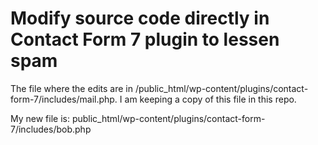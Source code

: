 # Modify source code directly in Contact Form 7 plugin to lessen spam

The file where the edits are in /public_html/wp-content/plugins/contact-form-7/includes/mail.php.
I am keeping a copy of this file in this repo.

My new file is: public_html/wp-content/plugins/contact-form-7/includes/bob.php
